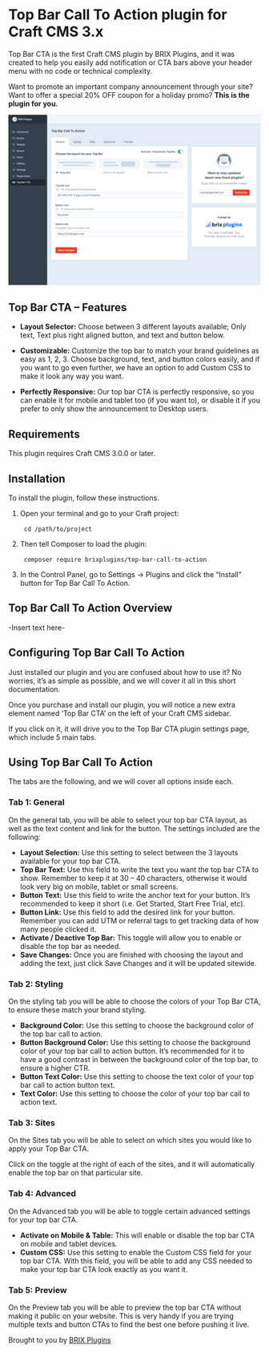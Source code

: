 # Top Bar Call To Action plugin for Craft CMS 3.x

Top Bar CTA is the first Craft CMS plugin by BRIX Plugins, and it was created to help you easily add notification or CTA bars above your header menu with no code or technical complexity.

Want to promote an important company announcement through your site? Want to offer a special 20% OFF coupon for a holiday promo? **This is the plugin for you.**

![Screenshot](resources/img/general.svg)

## Top Bar CTA – Features

- **Layout Selector:** Choose between 3 different layouts available; Only text, Text plus right aligned button, and text and button below.

- **Customizable:** Customize the top bar to match your brand guidelines as easy as 1, 2, 3. Choose background, text, and button colors easily, and if you want to go even further, we have an option to add Custom CSS to make it look any way you want.

- **Perfectly Responsive:** Our top bar CTA is perfectly responsive, so you can enable it for mobile and tablet too (if  you want to), or disable it if you prefer to only show the announcement to Desktop users.


## Requirements

This plugin requires Craft CMS 3.0.0 or later.

## Installation

To install the plugin, follow these instructions.

1. Open your terminal and go to your Craft project:

        cd /path/to/project

2. Then tell Composer to load the plugin:

        composer require brixplugins/top-bar-call-to-action

3. In the Control Panel, go to Settings → Plugins and click the “Install” button for Top Bar Call To Action.

## Top Bar Call To Action Overview

-Insert text here-

## Configuring Top Bar Call To Action

Just installed our plugin and you are confused about how to use it? No worries, it’s as simple as possible, and we will cover it all in this short documentation.

Once you purchase and install our plugin, you will notice a new extra element named ‘Top Bar CTA’ on the left of your Craft CMS sidebar.

If you click on it, it will drive you to the Top Bar CTA plugin settings page, which include 5 main tabs.


## Using Top Bar Call To Action

The tabs are the following, and we will cover all options inside each.


### Tab 1: General

On the general tab, you will be able to select your top bar CTA layout, as well as the text content and link for the button. The settings included are the following:

- **Layout Selection:** Use this setting to select between the 3 layouts available for your top bar CTA.
- **Top Bar Text:** Use this field to write the text you want the top bar CTA to show. Remember to keep it at 30 – 40 characters, otherwise it would look very big on mobile, tablet or small screens.
- **Button Text:** Use this field to write the anchor text for your button. It’s recommended to keep it short (i.e. Get Started, Start Free Trial, etc).
- **Button Link:** Use this field to add the desired link for your button. Remember you can add UTM or referral tags to get tracking data of how many people clicked it.
- **Activate / Deactive Top Bar:** This toggle will allow you to enable or disable the top bar as needed.
- **Save Changes:** Once you are finished with choosing the layout and adding the text, just click Save Changes and it will be updated sitewide.

### Tab 2: Styling

On the styling tab you will be able to choose the colors of your Top Bar CTA, to ensure these match your brand styling.

- **Background Color:** Use this setting to choose the background color of the top bar call to action.
- **Button Background Color:** Use this setting to choose the background color of your top bar call to action button. It’s recommended for it to have a good contrast in between the background color of the top bar, to ensure a higher CTR.
- **Button Text Color:** Use this setting to choose the text color of your top bar call to action button text.
- **Text Color:** Use this setting to choose the color of your top bar call to action text.

### Tab 3: Sites

On the Sites tab you will be able to select on which sites you would like to apply your Top Bar CTA.

Click on the toggle at the right of each of the sites, and it will automatically enable the top bar on that particular site.


### Tab 4: Advanced
On the Advanced tab you will be able to toggle certain advanced settings for your top bar CTA.

- **Activate on Mobile & Table:** This will enable or disable the top bar CTA on mobile and tablet devices.
- **Custom CSS:** Use this setting to enable the Custom CSS field for your top bar CTA. With this field, you will be able to add any CSS needed to make your top bar CTA look exactly as you want it.


### Tab 5: Preview

On the Preview tab you will be able to preview the top bar CTA without making it public on your website. This is very handy if you are trying multiple texts and button CTAs to find the best one before pushing it live.




Brought to you by [BRIX Plugins](https://brixplugins.com/)
